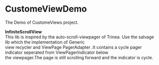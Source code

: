 CustomeViewDemo
===============

The Demo of CustomeViews project.

**InfiniteScrollView**  
This lib is inspired by the auto-scroll-viewpager of Trinea. Use the salvage lib which the implementation of Generic  
view recycler and ViewPage PagerAdapter .It contains a cycle pager indicator seperated from ViewPagerIndicator below   
the viewpager.The page is still scrolling forward and the indicator is cycle.

